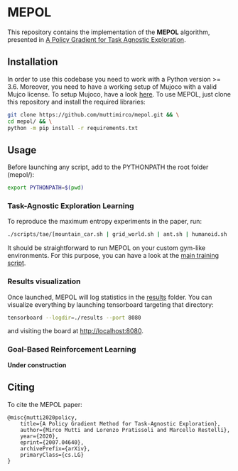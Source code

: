 # MEPOL
This repository contains the implementation of the **MEPOL** algorithm, presented in [A Policy Gradient for Task Agnostic Exploration](https://arxiv.org/pdf/2007.04640.pdf).

## Installation
In order to use this codebase you need to work with a Python version >= 3.6. Moreover, you need to have a working setup of Mujoco with a valid Mujco license. To setup Mujoco, have a look [here](http://www.mujoco.org/). To use MEPOL, just clone this repository and install the required libraries:
```bash
git clone https://github.com/muttimirco/mepol.git && \
cd mepol/ && \
python -m pip install -r requirements.txt
```

## Usage
Before launching any script, add to the PYTHONPATH the root folder (mepol/):
```bash
export PYTHONPATH=$(pwd)
```

### Task-Agnostic Exploration Learning
To reproduce the maximum entropy experiments in the paper, run:
```bash
./scripts/tae/[mountain_car.sh | grid_world.sh | ant.sh | humanoid.sh | hand_reach.sh | higher_lvl_ant.sh | higher_lvl_humanoid.sh]
```
It should be straightforward to run MEPOL on your custom gym-like environments. For this purpose, you can have a look at the [main training script](src/experiments/mepol.py).

### Results visualization
Once launched, MEPOL will log statistics in the [results](results) folder. You can visualize everything by launching tensorboard targeting that directory:
```bash
tensorboard --logdir=./results --port 8080
```
and visiting the board at [http://localhost:8080](results).

### Goal-Based Reinforcement Learning
**Under construction**

## Citing
To cite the MEPOL paper:
```
@misc{mutti2020policy,
    title={A Policy Gradient Method for Task-Agnostic Exploration},
    author={Mirco Mutti and Lorenzo Pratissoli and Marcello Restelli},
    year={2020},
    eprint={2007.04640},
    archivePrefix={arXiv},
    primaryClass={cs.LG}
}
```
